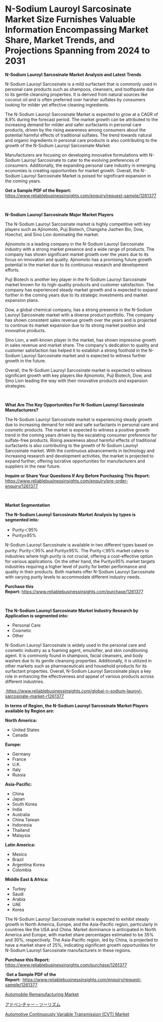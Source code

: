 <p><h1>N-Sodium Lauroyl Sarcosinate Market Size Furnishes Valuable Information Encompassing Market Share, Market Trends, and Projections Spanning from 2024 to 2031</h1></p><p><strong>N-Sodium Lauroyl Sarcosinate Market Analysis and Latest Trends</strong></p>
<p><p>N-Sodium Lauroyl Sarcosinate is a mild surfactant that is commonly used in personal care products such as shampoos, cleansers, and toothpaste due to its gentle cleansing properties. It is derived from natural sources like coconut oil and is often preferred over harsher sulfates by consumers looking for milder yet effective cleaning ingredients.</p><p>The N-Sodium Lauroyl Sarcosinate Market is expected to grow at a CAGR of 8.9% during the forecast period. The market growth can be attributed to the increasing demand for milder and safer surfactants in personal care products, driven by the rising awareness among consumers about the potential harmful effects of traditional sulfates. The trend towards natural and organic ingredients in personal care products is also contributing to the growth of the N-Sodium Lauroyl Sarcosinate Market.</p><p>Manufacturers are focusing on developing innovative formulations with N-Sodium Lauroyl Sarcosinate to cater to the evolving preferences of consumers. Additionally, the expanding personal care industry in emerging economies is creating opportunities for market growth. Overall, the N-Sodium Lauroyl Sarcosinate Market is poised for significant expansion in the coming years.</p></p>
<p><strong>Get a Sample PDF of the Report:&nbsp;</strong> <a href="https://www.reliablebusinessinsights.com/enquiry/request-sample/1261377">https://www.reliablebusinessinsights.com/enquiry/request-sample/1261377</a></p>
<p>&nbsp;</p>
<p><strong>N-Sodium Lauroyl Sarcosinate Major Market Players</strong></p>
<p><p>The N-Sodium Lauroyl Sarcosinate market is highly competitive with key players such as Ajinomoto, Puji Biotech, Changsha Jiazhen Bio, Dow, Hoechst, and Sino Lion dominating the market. </p><p>Ajinomoto is a leading company in the N-Sodium Lauroyl Sarcosinate industry with a strong market presence and a wide range of products. The company has shown significant market growth over the years due to its focus on innovation and quality. Ajinomoto has a promising future growth potential in the market due to its continuous research and development efforts.</p><p>Puji Biotech is another key player in the N-Sodium Lauroyl Sarcosinate market known for its high-quality products and customer satisfaction. The company has experienced steady market growth and is expected to expand further in the coming years due to its strategic investments and market expansion plans.</p><p>Dow, a global chemical company, has a strong presence in the N-Sodium Lauroyl Sarcosinate market with a diverse product portfolio. The company has shown consistent sales revenue growth over the years and is projected to continue its market expansion due to its strong market position and innovative products.</p><p>Sino Lion, a well-known player in the market, has shown impressive growth in sales revenue and market share. The company's dedication to quality and customer satisfaction has helped it to establish a strong foothold in the N-Sodium Lauroyl Sarcosinate market and is expected to witness further growth in the future.</p><p>Overall, the N-Sodium Lauroyl Sarcosinate market is expected to witness significant growth with key players like Ajinomoto, Puji Biotech, Dow, and Sino Lion leading the way with their innovative products and expansion strategies.</p></p>
<p>&nbsp;</p>
<p><strong>What Are The Key Opportunities For N-Sodium Lauroyl Sarcosinate Manufacturers?</strong></p>
<p><p>The N-Sodium Lauroyl Sarcosinate market is experiencing steady growth due to increasing demand for mild and safe surfactants in personal care and cosmetic products. The market is expected to witness a positive growth trend in the coming years driven by the escalating consumer preference for sulfate-free products. Rising awareness about harmful effects of traditional surfactants is also contributing to the growth of N-Sodium Lauroyl Sarcosinate market. With the continuous advancements in technology and increasing research and development activities, the market is projected to expand further, offering lucrative opportunities for manufacturers and suppliers in the near future.</p></p>
<p><strong>Inquire or Share Your Questions If Any Before Purchasing This Report:</strong> <a href="https://www.reliablebusinessinsights.com/enquiry/pre-order-enquiry/1261377">https://www.reliablebusinessinsights.com/enquiry/pre-order-enquiry/1261377</a></p>
<p>&nbsp;</p>
<p><strong>Market Segmentation</strong></p>
<p><strong>The N-Sodium Lauroyl Sarcosinate Market Analysis by types is segmented into:</strong></p>
<p><ul><li>Purity＜95%</li><li>Purity≥95%</li></ul></p>
<p><p>N-Sodium Lauroyl Sarcosinate is available in two different types based on purity: Purity＜95% and Purity≥95%. The Purity＜95% market caters to industries where high purity is not crucial, offering a cost-effective option for various applications. On the other hand, the Purity≥95% market targets industries requiring a higher level of purity for better performance and quality in their products. Both markets offer N-Sodium Lauroyl Sarcosinate with varying purity levels to accommodate different industry needs.</p></p>
<p><strong>Purchase this Report:&nbsp;</strong><a href="https://www.reliablebusinessinsights.com/purchase/1261377">https://www.reliablebusinessinsights.com/purchase/1261377</a></p>
<p>&nbsp;</p>
<p><strong>The N-Sodium Lauroyl Sarcosinate Market Industry Research by Application is segmented into:</strong></p>
<p><ul><li>Personal Care</li><li>Cosmetic</li><li>Other</li></ul></p>
<p><p>N-Sodium Lauroyl Sarcosinate is widely used in the personal care and cosmetic industry as a foaming agent, emulsifier, and skin conditioning agent. It is commonly found in shampoos, facial cleansers, and body washes due to its gentle cleansing properties. Additionally, it is utilized in other markets such as pharmaceuticals and household products for its surfactant properties. Overall, N-Sodium Lauroyl Sarcosinate plays a key role in enhancing the effectiveness and appeal of various products across different industries.</p></p>
<p><a href="https://www.reliablebusinessinsights.com/global-n-sodium-lauroyl-sarcosinate-market-r1261377">&nbsp;https://www.reliablebusinessinsights.com/global-n-sodium-lauroyl-sarcosinate-market-r1261377</a></p>
<p><strong>In terms of Region, the N-Sodium Lauroyl Sarcosinate Market Players available by Region are:</strong></p>
<p>
    <p> <strong> North America: </strong>
        <ul>
            <li>United States</li>
            <li>Canada</li>
        </ul>
        </p> 
    <p> <strong> Europe: </strong>
        <ul>
            <li>Germany</li>
            <li>France</li>
            <li>U.K.</li>
            <li>Italy</li>
            <li>Russia</li>
        </ul>
        </p> 
    <p> <strong> Asia-Pacific: </strong>
        <ul>
            <li>China</li>
            <li>Japan</li>
            <li>South Korea</li>
            <li>India</li>
            <li>Australia</li>
            <li>China Taiwan</li>
            <li>Indonesia</li>
            <li>Thailand</li>
            <li>Malaysia</li>
        </ul>
        </p> 
    <p> <strong> Latin America: </strong>
        <ul>
            <li>Mexico</li>
            <li>Brazil</li>
            <li>Argentina Korea</li>
            <li>Colombia</li>
        </ul>
        </p> 
    <p> <strong> Middle East & Africa: </strong>
        <ul>
            <li>Turkey</li>
            <li>Saudi</li>
            <li>Arabia</li>
            <li>UAE</li>
            <li>Korea</li>
        </ul>
    </p>
    </p>
<p><p>The N-Sodium Lauroyl Sarcosinate market is expected to exhibit steady growth in North America, Europe, and the Asia-Pacific region, particularly in countries like the USA and China. Market dominance is anticipated in North America and Europe, with market share percentages estimated to be 35% and 30%, respectively. The Asia-Pacific region, led by China, is projected to have a market share of 25%, indicating significant growth opportunities for N-Sodium Lauroyl Sarcosinate manufacturers in these regions.</p></p>
<p><strong>Purchase this Report: </strong><a href="https://www.reliablebusinessinsights.com/purchase/1261377">https://www.reliablebusinessinsights.com/purchase/1261377</a></p>
<p>&nbsp;<strong>Get a Sample PDF of the Report:&nbsp;&nbsp;</strong><a href="https://www.reliablebusinessinsights.com/enquiry/request-sample/1261377">https://www.reliablebusinessinsights.com/enquiry/request-sample/1261377</a></p>
<p><strong></strong></p>
<p><p><a href="https://medium.com/@henrykihn_12939/deep-dive-into-the-automobile-remanufacturing-market-itstrends-market-segmentation-and-d835fdb62567">Automobile Remanufacturing Market</a></p><p><a href="https://github.com/ksxzwxabcuynh011/Market-Research-Report-List-3/blob/main/37321793919.md">アドベンチャー・ツーリズム</a></p><p><a href="https://medium.com/@clairedivash14/automotive-continuously-variable-transmission-cvt-market-size-share-analysis-growth-trends-eb3863725a4a">Automotive Continuously Variable Transmission (CVT) Market</a></p></p>